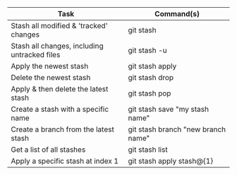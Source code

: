 Task | Command(s)
--- | ---
Stash all modified & 'tracked' changes | git stash
Stash all changes, including untracked files | git stash -u
Apply the newest stash | git stash apply
Delete the newest stash | git stash drop 
Apply & then delete the latest stash | git stash pop
Create a stash with a specific name | git stash save "my stash name"
Create a branch from the latest stash | git stash branch "new branch name"
Get a list of all stashes | git stash list
Apply a specific stash at index 1 | git stash apply stash@{1}